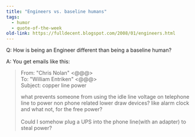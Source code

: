 ```yaml
---
title: "Engineers vs. baseline humans"
tags: 
  - humor
  - quote-of-the-week
old-link: https://fulldecent.blogspot.com/2008/01/engineers.html
---
```


Q: How is being an Engineer different than being a baseline human?

A: You get emails like this:

> From: "Chris Nolan" &lt;@@@&gt;<br>
> To: "William Entriken" &lt;@@@&gt;<br>
> Subject: copper line power<br>
>
> what prevents someone from using the idle line voltage on telephone line to power non phone related lower draw devices? like alarm clock and what not, for the free power?<br>
> <br>
> Could I somehow plug a UPS into the phone line(with an adapter) to steal power?
